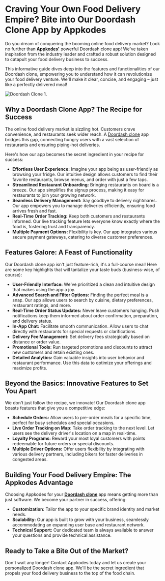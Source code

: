 # Craving Your Own Food Delivery Empire? Bite into Our Doordash Clone App by Appkodes

Do you dream of conquering the booming online food delivery market? Look no further than **[Appkodes'](https://appkodes.com/)** powerful Doordash clone app! We've taken inspiration from the industry leader and crafted a robust solution designed to catapult your food delivery business to success.

This informative guide dives deep into the features and functionalities of our Doordash clone, empowering you to understand how it can revolutionize your food delivery venture. We'll make it clear, concise, and engaging – just like a perfectly delivered meal!

![Doordash Clone 1.](https://i.postimg.cc/0Qjbdh0j/Doordash-Clone-1.jpg)

## Why a Doordash Clone App? The Recipe for Success

The online food delivery market is sizzling hot. Customers crave convenience, and restaurants seek wider reach. A [Doordash clone](https://github.com/topics/doordash) app bridges this gap, connecting hungry users with a vast selection of restaurants and ensuring piping-hot deliveries.

Here's how our app becomes the secret ingredient in your recipe for success:

- **Effortless User Experience:** Imagine your app being as user-friendly as browsing your fridge. Our intuitive design allows customers to find their favorite restaurants, browse menus, and order with just a few taps.
- **Streamlined Restaurant Onboarding:** Bringing restaurants on board is a breeze. Our app simplifies the signup process, making it easy for restaurants to join your growing network.
- **Seamless Delivery Management:** Say goodbye to delivery nightmares. Our app empowers you to manage deliveries efficiently, ensuring food arrives fresh and fast.
- **Real-Time Order Tracking:** Keep both customers and restaurants informed. Our live tracking feature lets everyone know exactly where the food is, fostering trust and transparency.
- **Multiple Payment Options:** Flexibility is key. Our app integrates various secure payment gateways, catering to diverse customer preferences.

## Features Galore: A Feast of Functionality

Our Doordash clone app isn't just feature-rich, it's a full-course meal! Here are some key highlights that will tantalize your taste buds (business-wise, of course):

- **User-Friendly Interface:** We've prioritized a clean and intuitive design that makes using the app a joy.
- **Advanced Search and Filter Options:** Finding the perfect meal is a snap. Our app allows users to search by cuisine, dietary preferences, restaurant ratings, and more.
- **Real-Time Order Status Updates:** Never leave customers hanging. Push notifications keep them informed about order confirmation, preparation, and delivery status.
- **In-App Chat:** Facilitate smooth communication. Allow users to chat directly with restaurants for special requests or clarifications.
- **Delivery Fee Management:** Set delivery fees strategically based on distance or order value.
- **Promotional Tools:** Run targeted promotions and discounts to attract new customers and retain existing ones.
- **Detailed Analytics:** Gain valuable insights into user behavior and restaurant performance. Use this data to optimize your offerings and maximize profits.

## Beyond the Basics: Innovative Features to Set You Apart

We don't just follow the recipe, we innovate! Our Doordash clone app boasts features that give you a competitive edge:

- **Schedule Orders:** Allow users to pre-order meals for a specific time, perfect for busy schedules and special occasions.
- **Live Order Tracking on Map:** Take order tracking to the next level. Let users see the delivery driver's location on a map in real-time.
- **Loyalty Programs:** Reward your most loyal customers with points redeemable for future orders or special discounts.
- **Multiple Driver Options:** Offer users flexibility by integrating with various delivery partners, including bikers for faster deliveries in congested areas.

## Building Your Food Delivery Empire: The Appkodes Advantage

Choosing Appkodes for your **[Doordash clone](https://appkodes.com/doordash-clone/)** app means getting more than just software. We become your partner in success, offering:

- **Customization:** Tailor the app to your specific brand identity and market needs.
- **Scalability:** Our app is built to grow with your business, seamlessly accommodating an expanding user base and restaurant network.
- **Technical Support:** Our dedicated team is always available to answer your questions and provide technical assistance.

## Ready to Take a Bite Out of the Market?

Don't wait any longer! Contact Appkodes today and let us create your personalized Doordash clone app. We'll be the secret ingredient that propels your food delivery business to the top of the food chain.
